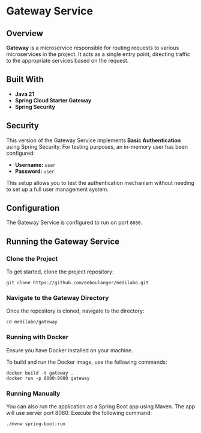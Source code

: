 # Gateway Service

## Overview

**Gateway** is a microservice responsible for routing requests to various microservices in the project. It acts as a
single entry point, directing traffic to the appropriate services based on the request.

## Built With

- **Java 21**
- **Spring Cloud Starter Gateway**
- **Spring Security**

## Security

This version of the Gateway Service implements **Basic Authentication** using Spring Security. For testing purposes, an
in-memory user has been configured:

- **Username:** `user`
- **Password:** `user`

This setup allows you to test the authentication mechanism without needing to set up a full user management system.

## Configuration

The Gateway Service is configured to run on port `8080`.

## Running the Gateway Service

### Clone the Project

To get started, clone the project repository:

    git clone https://github.com/eeboulanger/medilabo.git

### Navigate to the Gateway Directory

Once the repository is cloned, navigate to the directory:

    cd medilabo/gateway

### Running with Docker

Ensure you have Docker installed on your machine.

To build and run the Docker image, use the following commands:

    docker build -t gateway .
    docker run -p 8080:8080 gateway

### Running Manually

You can also run the application as a Spring Boot app using Maven.
The app will use server port 8080. Execute the following command:

    ./mvnw spring-boot:run

